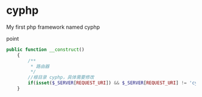 # cyphp
My first php framework named cyphp

point

```php
public function __construct()
    {
        /**
         * 路由器
         */
        //根目录 cyphp，具体需要修改
        if(isset($_SERVER[REQUEST_URI]) && $_SERVER[REQUEST_URI] != 'cyphp/')
    }

```